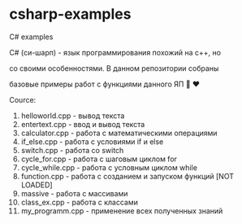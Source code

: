 # csharp-examples
C# examples

C# (си-шарп) - язык программирования похожий на c++, но

со своими особенностями. В данном репозитории собраны

базовые примеры работ с функциями данного ЯП :otter: :heart:

Cource:
  1. helloworld.cpp - вывод текста
  2. entertext.cpp - ввод и вывод текста
  3. calculator.cpp - работа с математическими операциями
  4. if_else.cpp - работа с условиями if и else
  5. switch.cpp - работа со switch
  6. cycle_for.cpp - работа с шаговым циклом for
  7. cycle_while.cpp - работа с условным циклом while
  8. function.cpp - работа с созданием и запуском функций [NOT LOADED]
  9. massive - работа с массивами
  10. class_ex.cpp - работа с классами
  11. my_programm.cpp - применение всех полученных знаний
